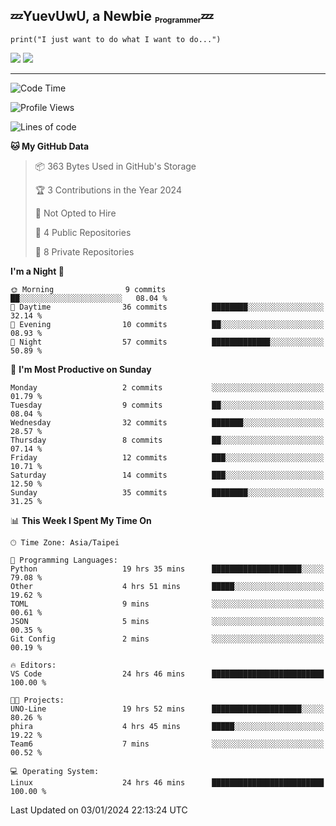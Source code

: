 ## :zzz:YuevUwU, a Newbie <sub><sup><sub>Programmer</sub></sup></sub>:zzz:
```python3
print("I just want to do what I want to do...")
```
<picture>
  <source
    srcset="https://github-readme-stats.vercel.app/api?username=YuevUwU&show_icons=true&theme=midnight-purple&hide_border=true&border_radius=10&show=reviews"
    media="(prefers-color-scheme: dark)"
  />
  <source
    srcset="https://github-readme-stats.vercel.app/api?username=YuevUwU&show_icons=true&theme=buefy&hide_border=true&border_radius=10&show=reviews"
    media="(prefers-color-scheme: light), (prefers-color-scheme: no-preference)"
  />
  <img src="https://github-readme-stats.vercel.app/api?username=YuevUwU&show_icons=true&theme=midnight-purple&hide_border=true&border_radius=10&show=reviews" />
</picture>

<picture>
  <source
    srcset="https://github-readme-stats.vercel.app/api/top-langs/?username=YuevUwU&layout=donut&theme=midnight-purple&hide_border=true&border_radius=10&"
    media="(prefers-color-scheme: dark)"
  />
  <source
    srcset="https://github-readme-stats.vercel.app/api/top-langs/?username=YuevUwU&layout=donut&theme=buefy&hide_border=true&border_radius=10"
    media="(prefers-color-scheme: light), (prefers-color-scheme: no-preference)"
  />
  <img src="https://github-readme-stats.vercel.app/api/top-langs/?username=YuevUwU&layout=donut&theme=midnight-purple&hide_border=true&border_radius=10" />
</picture>

---

<!--START_SECTION:waka-->
![Code Time](http://img.shields.io/badge/Code%20Time-31%20hrs%2045%20mins-blue)

![Profile Views](http://img.shields.io/badge/Profile%20Views-20-blue)

![Lines of code](https://img.shields.io/badge/From%20Hello%20World%20I%27ve%20Written-11.1%20thousand%20lines%20of%20code-blue)

**🐱 My GitHub Data** 

> 📦 363 Bytes Used in GitHub's Storage 
 > 
> 🏆 3 Contributions in the Year 2024
 > 
> 🚫 Not Opted to Hire
 > 
> 📜 4 Public Repositories 
 > 
> 🔑 8 Private Repositories 
 > 
**I'm a Night 🦉** 

```text
🌞 Morning                9 commits           ██░░░░░░░░░░░░░░░░░░░░░░░   08.04 % 
🌆 Daytime                36 commits          ████████░░░░░░░░░░░░░░░░░   32.14 % 
🌃 Evening                10 commits          ██░░░░░░░░░░░░░░░░░░░░░░░   08.93 % 
🌙 Night                  57 commits          █████████████░░░░░░░░░░░░   50.89 % 
```
📅 **I'm Most Productive on Sunday** 

```text
Monday                   2 commits           ░░░░░░░░░░░░░░░░░░░░░░░░░   01.79 % 
Tuesday                  9 commits           ██░░░░░░░░░░░░░░░░░░░░░░░   08.04 % 
Wednesday                32 commits          ███████░░░░░░░░░░░░░░░░░░   28.57 % 
Thursday                 8 commits           ██░░░░░░░░░░░░░░░░░░░░░░░   07.14 % 
Friday                   12 commits          ███░░░░░░░░░░░░░░░░░░░░░░   10.71 % 
Saturday                 14 commits          ███░░░░░░░░░░░░░░░░░░░░░░   12.50 % 
Sunday                   35 commits          ████████░░░░░░░░░░░░░░░░░   31.25 % 
```


📊 **This Week I Spent My Time On** 

```text
🕑︎ Time Zone: Asia/Taipei

💬 Programming Languages: 
Python                   19 hrs 35 mins      ████████████████████░░░░░   79.08 % 
Other                    4 hrs 51 mins       █████░░░░░░░░░░░░░░░░░░░░   19.62 % 
TOML                     9 mins              ░░░░░░░░░░░░░░░░░░░░░░░░░   00.61 % 
JSON                     5 mins              ░░░░░░░░░░░░░░░░░░░░░░░░░   00.35 % 
Git Config               2 mins              ░░░░░░░░░░░░░░░░░░░░░░░░░   00.19 % 

🔥 Editors: 
VS Code                  24 hrs 46 mins      █████████████████████████   100.00 % 

🐱‍💻 Projects: 
UNO-Line                 19 hrs 52 mins      ████████████████████░░░░░   80.26 % 
phira                    4 hrs 45 mins       █████░░░░░░░░░░░░░░░░░░░░   19.22 % 
Team6                    7 mins              ░░░░░░░░░░░░░░░░░░░░░░░░░   00.52 % 

💻 Operating System: 
Linux                    24 hrs 46 mins      █████████████████████████   100.00 % 
```


 Last Updated on 03/01/2024 22:13:24 UTC
<!--END_SECTION:waka-->
